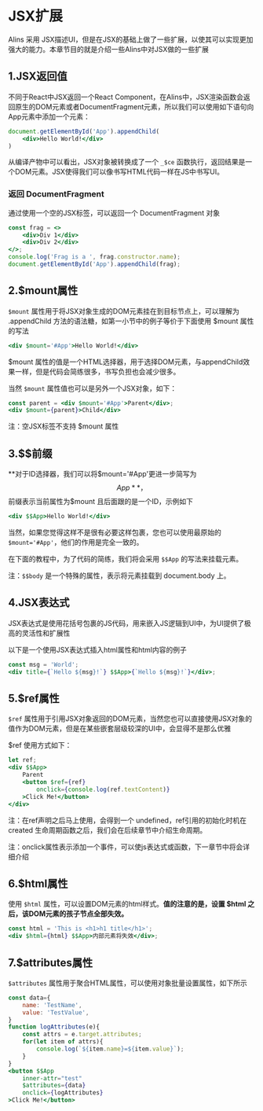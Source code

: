 <!--
 * @Author: chenzhongsheng
 * @Date: 2023-09-08 22:04:59
 * @Description: Coding something
-->
# JSX扩展

Alins 采用 JSX描述UI，但是在JSX的基础上做了一些扩展，以使其可以实现更加强大的能力。本章节目的就是介绍一些Alins中对JSX做的一些扩展

## 1.JSX返回值

不同于React中JSX返回一个React Component，在Alins中，JSX渲染函数会返回原生的DOM元素或者DocumentFragment元素，所以我们可以使用如下语句向App元素中添加一个元素：

<CodeBox/>

```jsx
document.getElementById('App').appendChild(
    <div>Hello World!</div>
)
```

从编译产物中可以看出，JSX对象被转换成了一个 `_$ce` 函数执行，返回结果是一个DOM元素。JSX使得我们可以像书写HTML代码一样在JS中书写UI。

### 返回 DocumentFragment

通过使用一个空的JSX标签，可以返回一个 DocumentFragment 对象

<CodeBox/>

```jsx
const frag = <>
    <div>Div 1</div>
    <div>Div 2</div>
</>;
console.log('Frag is a ', frag.constructor.name);
document.getElementById('App').appendChild(frag);
```

## 2.$mount属性

`$mount` 属性用于将JSX对象生成的DOM元素挂在到目标节点上，可以理解为 .appendChild 方法的语法糖，如第一小节中的例子等价于下面使用 $mount 属性的写法

<CodeBox/>

```jsx
<div $mount='#App'>Hello World!</div>
```

$mount 属性的值是一个HTML选择器，用于选择DOM元素，与appendChild效果一样，但是代码会简练很多，书写负担也会减少很多。

当然 `$mount` 属性值也可以是另外一个JSX对象，如下：

<CodeBox/>

```jsx
const parent = <div $mount='#App'>Parent</div>;
<div $mount={parent}>Child</div>
```

注：空JSX标签不支持 $mount 属性

## 3.$$前缀

**对于ID选择器，我们可以将$mount='#App'更进一步简写为 $$App**，$$ 前缀表示当前属性为$mount 且后面跟的是一个ID，示例如下

<CodeBox/>

```jsx
<div $$App>Hello World!</div>
```

当然，如果您觉得这样不是很有必要这样包裹，您也可以使用最原始的 `$mount='#App'`，他们的作用是完全一致的。

在下面的教程中，为了代码的简练，我们将会采用 `$$App` 的写法来挂载元素。

注：`$$body` 是一个特殊的属性，表示将元素挂载到 document.body 上。

## 4.JSX表达式

JSX表达式是使用花括号包裹的JS代码，用来嵌入JS逻辑到UI中，为UI提供了极高的灵活性和扩展性

以下是一个使用JSX表达式插入html属性和html内容的例子

<CodeBox/>

```jsx
const msg = 'World';
<div title={`Hello ${msg}!`} $$App>{`Hello ${msg}!`}</div>;
```

## 5.$ref属性

`$ref` 属性用于引用JSX对象返回的DOM元素，当然您也可以直接使用JSX对象的值作为DOM元素，但是在某些嵌套层级较深的UI中，会显得不是那么优雅

$ref 使用方式如下：

<CodeBox/>

```jsx
let ref;
<div $$App>
    Parent
    <button $ref={ref} 
        onclick={console.log(ref.textContent)} 
    >Click Me!</button>
</div>
```

注：在ref声明之后马上使用，会得到一个 undefined，ref引用的初始化时机在 created 生命周期函数之后，我们会在后续章节中介绍生命周期。

注：onclick属性表示添加一个事件，可以使js表达式或函数，下一章节中将会详细介绍

## 6.$html属性

使用 `$html` 属性，可以设置DOM元素的html样式。**值的注意的是，设置 $html 之后，该DOM元素的孩子节点全部失效。**

<CodeBox/>

```jsx
const html = 'This is <h1>h1 title</h1>';
<div $html={html} $$App>内部元素将失效</div>;
```

## 7.$attributes属性

`$attributes` 属性用于聚合HTML属性，可以使用对象批量设置属性，如下所示

<CodeBox/>

```jsx
const data={
    name: 'TestName',
    value: 'TestValue',
}
function logAttributes(e){
    const attrs = e.target.attributes;
    for(let item of attrs){
        console.log(`${item.name}=${item.value}`);
    }
}
<button $$App
    inner-attr="test"
    $attributes={data}
    onclick={logAttributes} 
>Click Me!</button>
```
